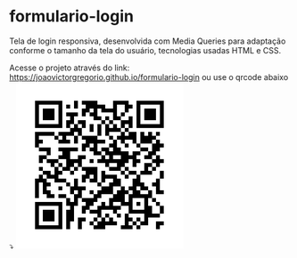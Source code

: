 # formulario-login
Tela de login responsiva, desenvolvida com Media Queries para adaptação conforme o tamanho da tela do usuário, tecnologias usadas HTML e CSS.

Acesse o projeto através do link: https://joaovictorgregorio.github.io/formulario-login
ou use o qrcode abaixo ⤵️
![Alt text](imagens/qrcode_formulario-login.png)

